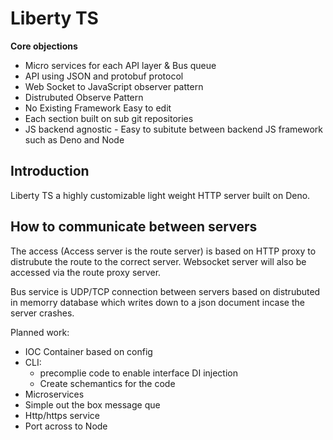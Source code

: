 # Liberty TS

**Core objections**
* Micro services for each API layer & Bus queue
* API using JSON and protobuf protocol
* Web Socket to JavaScript observer pattern
* Distrubuted Observe Pattern
* No Existing Framework Easy to edit
* Each section built on sub git repositories
* JS backend agnostic - Easy to subitute between backend JS framework such as Deno and Node 

## Introduction

Liberty TS a highly customizable light weight HTTP server built on Deno.


## How to communicate between servers
The access (Access server is the route server) is based on HTTP proxy to distrubute the route to the correct server. Websocket server will also be accessed via the route proxy server.

Bus service is UDP/TCP connection between servers based on distrubuted in memorry database which writes down to a json document incase the server crashes.


Planned work: 
- IOC Container based on config
- CLI:
    - precomplie code to enable interface DI injection
    - Create schemantics for the code
- Microservices
- Simple out the box message que
- Http/https service
- Port across to Node